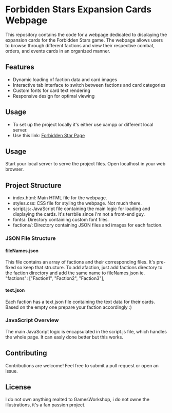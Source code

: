 # Forbidden Stars Expansion Cards Webpage

This repository contains the code for a webpage dedicated to displaying the expansion cards for the Forbidden Stars game. The webpage allows users to browse through different factions and view their respective combat, orders, and events cards in an organized manner.

## Features
* Dynamic loading of faction data and card images
* Interactive tab interface to switch between factions and card categories
* Custom fonts for card text rendering
* Responsive design for optimal viewing

## Usage

* To set up the project locally it's either use xampp or different local server.
* Use this link: <a href='https://frytkownica.github.io/Forbidden_Star/page/'>Forbidden Star Page</a>

## Usage
Start your local server to serve the project files.
Open localhost in your web browser.

## Project Structure
* index.html: Main HTML file for the webpage.
* styles.css: CSS file for styling the webpage. Not much there.
* script.js: JavaScript file containing the main logic for loading and displaying the cards. It's terrbile since i'm not a front-end guy.
* fonts/: Directory containing custom font files.
* factions/: Directory containing JSON files and images for each faction.

### JSON File Structure

#### fileNames.json
This file contains an array of factions and their corresponding files. It's pre-fixed so keep that structure.
To add afaction, just add factions directory to the faction directory and add the same name to fileNames.json
ie. "factions": ["Faction1", "Faction2", "Faction3"],

#### text.json
Each faction has a text.json file containing the text data for their cards. 
Based on the empty one prepare your faction accordingly :) 


### JavaScript Overview
The main JavaScript logic is encapsulated in the script.js file, which handles the whole page.
It can easly done better but this works. 

## Contributing
Contributions are welcome! Feel free to submit a pull request or open an issue.

## License
I do not own anything realted to GamesWorkshop, i do not owne the illustrations, it's a fan passion project.
